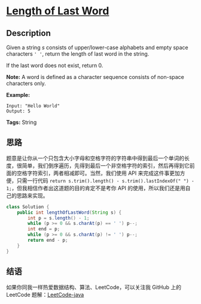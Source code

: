 # [Length of Last Word][title]

## Description

Given a string *s* consists of upper/lower-case alphabets and empty space characters `' '`, return the length of last word in the string.

If the last word does not exist, return 0.

**Note:** A word is defined as a character sequence consists of non-space characters only.

**Example:**

```
Input: "Hello World"
Output: 5
```

**Tags:** String


## 思路

题意是让你从一个只包含大小字母和空格字符的字符串中得到最后一个单词的长度，很简单，我们倒序遍历，先得到最后一个非空格字符的索引，然后再得到它前面的空格字符索引，两者相减即可。当然，我们使用 API 来完成这件事更加方便，只需一行代码 `return s.trim().length() - s.trim().lastIndexOf(" ") - 1;`，但我相信作者出这道题的目的肯定不是考你 API 的使用，所以我们还是用自己的思路来实现。

```java
class Solution {
    public int lengthOfLastWord(String s) {
        int p = s.length() - 1;
        while (p >= 0 && s.charAt(p) == ' ') p--;
        int end = p;
        while (p >= 0 && s.charAt(p) != ' ') p--;
        return end - p;
    }
}
```


## 结语

如果你同我一样热爱数据结构、算法、LeetCode，可以关注我 GitHub 上的 LeetCode 题解：[LeetCode-java][ajl]



[title]: https://leetcode.com/problems/length-of-last-word
[ajl]: https://github.com/lovelife-li/LeetCode-java
